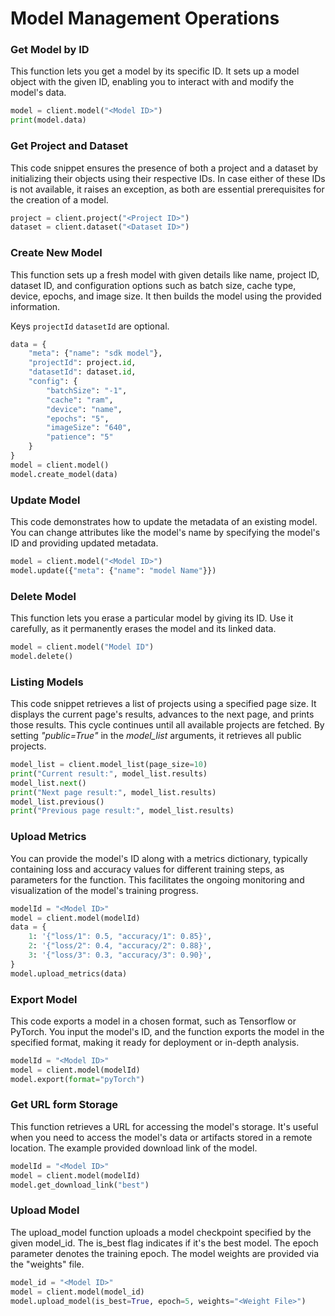 # Model Management Operations

### Get Model by ID

This function lets you get a model by its specific ID. It sets up a model object with the given ID, enabling you to interact with and modify the model's data.

```python
model = client.model("<Model ID>")
print(model.data)
```

### Get Project and Dataset

This code snippet ensures the presence of both a project and a dataset by initializing their objects using their respective IDs. In case either of these IDs is not available, it raises an exception, as both are essential prerequisites for the creation of a model.

```python
project = client.project("<Project ID>")
dataset = client.dataset("<Dataset ID>")
```

### Create New Model

This function sets up a fresh model with given details like name, project ID, dataset ID, and configuration options such as batch size, cache type, device, epochs, and image size. It then builds the model using the provided information.

Keys `projectId` `datasetId` are optional.

```python
data = {
    "meta": {"name": "sdk model"},
    "projectId": project.id,
    "datasetId": dataset.id,
    "config": {
        "batchSize": "-1",
        "cache": "ram",
        "device": "name",
        "epochs": "5",
        "imageSize": "640",
        "patience": "5"
    }
}
model = client.model()
model.create_model(data)
```

### Update Model

This code demonstrates how to update the metadata of an existing model. You can change attributes like the model's name by specifying the model's ID and providing updated metadata.

```python
model = client.model("<Model ID>")
model.update({"meta": {"name": "model Name"}})
```

### Delete Model

This function lets you erase a particular model by giving its ID. Use it carefully, as it permanently erases the model and its linked data.

```python
model = client.model("Model ID")
model.delete()
```

### Listing Models

This code snippet retrieves a list of projects using a specified page size. It displays the current page's results, advances to the next page, and prints those results. This cycle continues until all available projects are fetched. By setting _"public=True"_ in the _model_list_ arguments, it retrieves all public projects.

```python
model_list = client.model_list(page_size=10)
print("Current result:", model_list.results)
model_list.next()
print("Next page result:", model_list.results)
model_list.previous()
print("Previous page result:", model_list.results)
```

### Upload Metrics

You can provide the model's ID along with a metrics dictionary, typically containing loss and accuracy values for different training steps, as parameters for the function. This facilitates the ongoing monitoring and visualization of the model's training progress.

```python
modelId = "<Model ID>"
model = client.model(modelId)
data = {
    1: '{"loss/1": 0.5, "accuracy/1": 0.85}',
    2: '{"loss/2": 0.4, "accuracy/2": 0.88}',
    3: '{"loss/3": 0.3, "accuracy/3": 0.90}',
}
model.upload_metrics(data)
```

### Export Model

This code exports a model in a chosen format, such as Tensorflow or PyTorch. You input the model's ID, and the function exports the model in the specified format, making it ready for deployment or in-depth analysis.

```python
modelId = "<Model ID>"
model = client.model(modelId)
model.export(format="pyTorch")
```

### Get URL form Storage

This function retrieves a URL for accessing the model's storage. It's useful when you need to access the model's data or artifacts stored in a remote location. The example provided download link of the model.

```python
modelId = "<Model ID>"
model = client.model(modelId)
model.get_download_link("best")
```

### Upload Model

The upload_model function uploads a model checkpoint specified by the given model_id. The is_best flag indicates if it's the best model. The epoch parameter denotes the training epoch. The model weights are provided via the "weights" file.

```python
model_id = "<Model ID>"
model = client.model(model_id)
model.upload_model(is_best=True, epoch=5, weights="<Weight File>")
```
